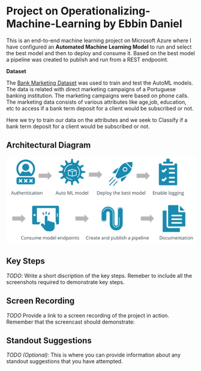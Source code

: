 
# Project on Operationalizing-Machine-Learning by Ebbin Daniel

This is an end-to-end machine learning project on Microsoft Azure where I have configured an **Automated Machine Learning Model** to run and select the best model and then to deploy and consume it. Based on the best model a pipeline was created to publish and run from a REST endpooint. 

**Dataset**

The <a href='https://archive.ics.uci.edu/ml/datasets/Bank+Marketing'>Bank Marketing Dataset</a> was used to train and test the AutoML models. The data is related with direct marketing campaigns of a Portuguese banking institution. The marketing campaigns were based on phone calls. The marketing data consists of various attributes like age,job, education, etc to access if a bank term deposit for a client would be subscribed or not. 

Here we try to train our data on the attributes and we seek to Classify if a bank term deposit for a client would be subscribed or not. 


## Architectural Diagram
![Architecture](screenshots/Architecture.jpg?raw=true "Architecture")


## Key Steps
*TODO*: Write a short discription of the key steps. Remeber to include all the screenshots required to demonstrate key steps. 

## Screen Recording
*TODO* Provide a link to a screen recording of the project in action. Remember that the screencast should demonstrate:

## Standout Suggestions
*TODO (Optional):* This is where you can provide information about any standout suggestions that you have attempted.
